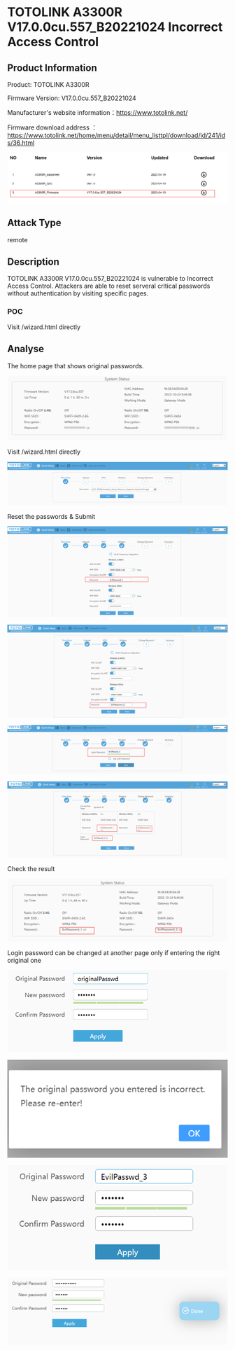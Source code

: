 # TOTOLINK A3300R V17.0.0cu.557_B20221024 Incorrect Access Control



## Product Information

Product: TOTOLINK A3300R

Firmware Version: V17.0.0cu.557_B20221024 

Manufacturer's website information：https://www.totolink.net/ 

Firmware download address ：https://www.totolink.net/home/menu/detail/menu_listtpl/download/id/241/ids/36.html 



![](images/0.png)



## Attack Type

remote



## Description

TOTOLINK A3300R V17.0.0cu.557_B20221024 is vulnerable to Incorrect Access Control. Attackers are able to reset serveral critical passwords without authentication by visiting specific pages.



### POC

Visit /wizard.html directly



## Analyse

The home page that shows original passwords.

![1](images/1.png)

Visit /wizard.html directly

![2](images/2.png)

Reset the passwords & Submit

 ![3](images/3.png)

![4](images/4.png)

![5](images/5.png)

![6](images/6.png)

Check the result

![7](images/7.png)

Login password can be changed at another page only if entering the right original one

![8](images/8.png)

![9](images/9.png)

![10](images/10.png)

![11](images/11.png)